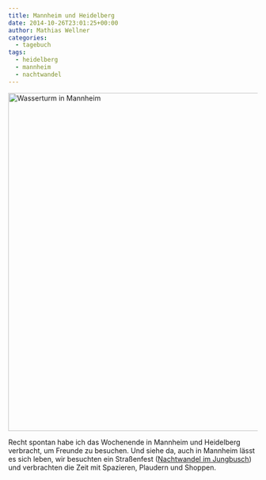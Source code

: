 ```yaml
---
title: Mannheim und Heidelberg
date: 2014-10-26T23:01:25+00:00
author: Mathias Wellner
categories:
  - tagebuch
tags:
  - heidelberg
  - mannheim
  - nachtwandel
---
```

<a data-flickr-embed="true"  href="https://www.flickr.com/photos/mwellner/34323543571/in/dateposted-public/" title="Wasserturm in Mannheim"><img src="https://c1.staticflickr.com/5/4178/34323543571_0fc237f613_b.jpg" width="1024" height="683" alt="Wasserturm in Mannheim"></a><script async src="//embedr.flickr.com/assets/client-code.js" charset="utf-8"></script>

Recht spontan habe ich das Wochenende in Mannheim und Heidelberg verbracht, um Freunde zu besuchen. Und siehe da, auch in Mannheim lässt es sich leben, wir besuchten ein Straßenfest (<a href="http://www.nachtwandel-im-jungbusch.de/" title="Nachtwandel im Jungbusch" target="_blank">Nachtwandel im Jungbusch</a>) und verbrachten die Zeit mit Spazieren, Plaudern und Shoppen. 

